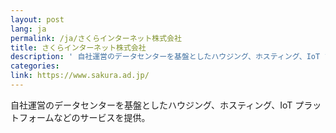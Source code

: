 ```yaml
---
layout: post
lang: ja
permalink: /ja/さくらインターネット株式会社
title: さくらインターネット株式会社
description: ' 自社運営のデータセンターを基盤としたハウジング、ホスティング、IoT プラットフォームなどのサービスを提供。 '
categories: 
link: https://www.sakura.ad.jp/
---
```


<p>自社運営のデータセンターを基盤としたハウジング、ホスティング、IoT プラットフォームなどのサービスを提供。</p>
